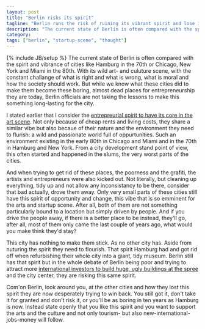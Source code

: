 ```yaml
---
layout: post
title: "Berlin risks its spirit"
tagline: "Berlin runs the risk of ruining its vibrant spirit and lose it forever. But there is still chance to make this something permanent. "
description: "The current state of Berlin is often compared with the spirit and vibrance of cities like Hamburg in the 70th or Chicago, New York and Miami in the 80th. With its wild art- and culuture scene, with the constant challange of what is right and what is wrong, what is moral and how the society should work. But while we know what these cities did to make them become these boring, almost dead places for entrepreneurship they are today, Berlin officials are not taking the lessons to make this something long-lasting for the city."
category: 
tags: ["berlin", "startup-scene", "thought"]
---
```

{% include JB/setup %}
The current state of Berlin is often compared with the spirit and vibrance of cities like Hamburg in the 70th or Chicago, New York and Miami in the 80th. With its wild art- and culuture scene, with the constant challange of what is right and what is wrong, what is moral and how the society should work. But while we know what these cities did to make them become these boring, almost dead places for entrepreneurship they are today, Berlin officials are not taking the lessons to make this something long-lasting for the city.

I stated earlier that I consider the [entrepreurial spirit to have its core in the art scene](/2012/05/30/entrepreneursip-is-english-for-fixing-real-world-problems/). Not only because of cheap rents and living costs, they share a similar vibe but also becaue of their nature and the environment they need to flurish: a wild and passionate world full of oppurtunities. Such an environment existing in the early 80th in Chicago and Miami and in the 70th in Hamburg and New York. From a city development stand point of view, this often started and happened in the slums, the very worst parts of the cities.

And when trying to get rid of these places, the poorness and the grafiti, the artists and entrepreneurs were also kicked out. Not literally, but cleaning up everything, tidy up and not allow any inconsistancy to be there, consider that bad actually, drove them away. Only very small parts of these cities still have this spirit of opportunity and change, this vibe that is so emminent for the arts and startup scene. After all, both of them are not something particularly bound to a location but simply driven by people. And if you drive the people away, if there is a better place to be instead, they'll go, after all, most of them only came the last couple of years ago, what would you make think they'd stay?

This city has nothing to make them stick. As no other city has. Aside from nuturing the spirit they need to flourish. That spirit Hamburg had and got rid off when refurbishing their whole city into a giant, tidy museum. Berlin still has that spirit but in the whole debate of Berlin being poor and trying to attract more [international investors to build huge, ugly buildings at the spree](http://www.tagesspiegel.de/berlin/mediaspree-entwicklung-buerotuerme-bedrohen-yaam-projekt/7166554.html) and the city center, they are risking this same spirit.

Com'on Berlin, look around you, at the other cities and how they lost this spirit they are now desperately trying to win back. You still got it, don't take it for granted and don't risk it, or you'll be as boring in ten years as Hamburg is now. Instead state openly that you like this spirit and you want to support the arts and the culture and not only tourism- but also new-international-jobs-money will follow. 
